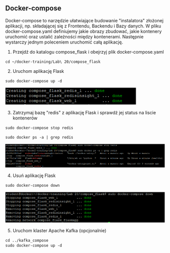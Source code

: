 ## Docker-compose

Docker-compose to narzędzie ułatwiające budowanie "instalatora" złożonej aplikacji, np. składającej się z Frontendu, Backendu i Bazy danych.
W pliku docker-compose.yaml definiujemy jakie obrazy zbudować, jakie kontenery uruchomić oraz ustalić zależności między kontenerami.
Następnie wystarczy jednym poleceniem uruchomić całą aplikację.

1. Przejdź do katalogu compose_flask i obejrzyj plik docker-compose.yaml
```
cd ~/docker-training/Lab\ 20/compose_flask
```

2. Uruchom aplikację Flask
```
sudo docker-compose up -d
```
![Docker compose](img/lab20_1.png)

3. Zatrzymaj bazę "redis" z aplikację Flask i sprawdź jej status na liscie kontenerów
```
sudo docker-compose stop redis
```
```
sudo docker ps -a | grep redis
```
![Docker compose](img/lab20_3.png)

4. Usuń aplikację Flask
```
sudo docker-compose down
```
![Docker compose](img/lab20_2.png)


5. Uruchom klaster Apache Kafka (opcjonalnie)
```
cd ../kafka_compose
sudo docker-compose up -d
``` 
